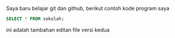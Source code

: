 Saya baru belajar git dan github, berikut contoh kode program saya

```SQL
SELECT * FROM sekolah;
```

ini adalah tambahan editan file versi kedua